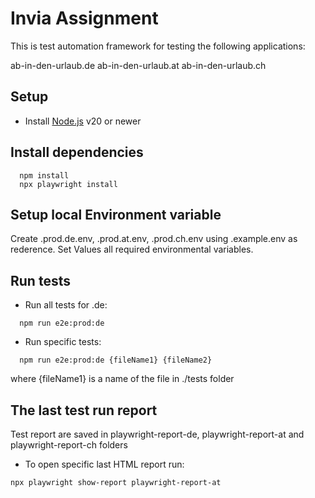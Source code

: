 # Invia Assignment
This is test automation framework for testing the following applications:

ab-in-den-urlaub.de 
ab-in-den-urlaub.at
ab-in-den-urlaub.ch


## Setup

- Install [Node.js](https://nodejs.org/en/download/) v20 or newer

## Install dependencies

```
  npm install
  npx playwright install
```

## Setup local Environment variable
Create  .prod.de.env, .prod.at.env, .prod.ch.env using .example.env as rederence.
Set Values all required environmental variables.  

## Run tests

-   Run all tests for .de:

```
  npm run e2e:prod:de
```

-   Run specific tests:

```
  npm run e2e:prod:de {fileName1} {fileName2}
```
   where {fileName1} is a name of the file in ./tests folder

## The last test run report

Test report are saved in playwright-report-de, playwright-report-at and playwright-report-ch folders

-   To open specific last HTML report run:

```
npx playwright show-report playwright-report-at
```
